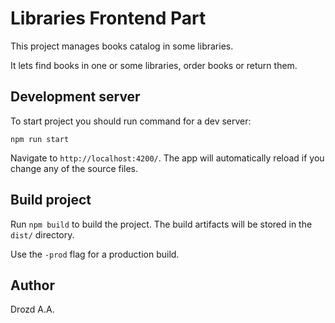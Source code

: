 # Libraries Frontend Part

This project manages books catalog in some libraries. 

It lets find books in one or some libraries, order books or return them.

## Development server

To start project you should run command for a dev server:

`npm run start`
 
Navigate to `http://localhost:4200/`. The app will automatically reload if you change any of the source files.

## Build project

Run `npm build` to build the project. The build artifacts will be stored in the `dist/` directory. 

Use the `-prod` flag for a production build.

## Author

Drozd A.A.
